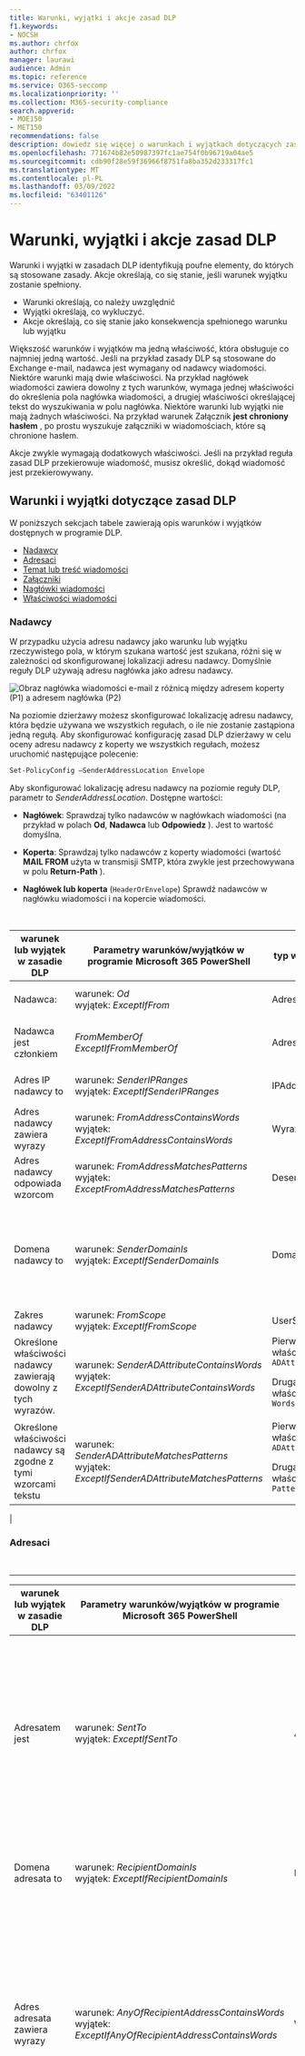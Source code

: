 ```yaml
---
title: Warunki, wyjątki i akcje zasad DLP
f1.keywords:
- NOCSH
ms.author: chrfox
author: chrfox
manager: laurawi
audience: Admin
ms.topic: reference
ms.service: O365-seccomp
ms.localizationpriority: ''
ms.collection: M365-security-compliance
search.appverid:
- MOE150
- MET150
recommendations: false
description: dowiedz się więcej o warunkach i wyjątkach dotyczących zasad dlp
ms.openlocfilehash: 771674b82e50987397fc1ae754f0b96719a04ae5
ms.sourcegitcommit: cdb90f28e59f36966f8751fa8ba352d233317fc1
ms.translationtype: MT
ms.contentlocale: pl-PL
ms.lasthandoff: 03/09/2022
ms.locfileid: "63401126"
---
```

# <a name="dlp-policy-conditions-exceptions-and-actions"></a>Warunki, wyjątki i akcje zasad DLP

Warunki i wyjątki w zasadach DLP identyfikują poufne elementy, do których są stosowane zasady. Akcje określają, co się stanie, jeśli warunek wyjątku zostanie spełniony.

- Warunki określają, co należy uwzględnić
- Wyjątki określają, co wykluczyć.
- Akcje określają, co się stanie jako konsekwencja spełnionego warunku lub wyjątku

Większość warunków i wyjątków ma jedną właściwość, która obsługuje co najmniej jedną wartość. Jeśli na przykład zasady DLP są stosowane do Exchange e-mail, nadawca jest wymagany od  nadawcy wiadomości. Niektóre warunki mają dwie właściwości. Na przykład nagłówek wiadomości  zawiera dowolny z tych warunków, wymaga jednej właściwości do określenia pola nagłówka wiadomości, a drugiej właściwości określającej tekst do wyszukiwania w polu nagłówka. Niektóre warunki lub wyjątki nie mają żadnych właściwości. Na przykład warunek Załącznik **jest chroniony hasłem** , po prostu wyszukuje załączniki w wiadomościach, które są chronione hasłem.

Akcje zwykle wymagają dodatkowych właściwości. Jeśli na przykład reguła zasad DLP przekierowuje wiadomość, musisz określić, dokąd wiadomość jest przekierowywany.
<!-- Some actions have multiple properties that are available or required. For example, when the rule adds a header field to the message header, you need to specify both the name and value of the header. When the rule adds a disclaimer to messages, you need to specify the disclaimer text, but you can also specify where to insert the text, or what to do if the disclaimer can't be added to the message. Typically, you can configure multiple actions in a rule, but some actions are exclusive. For example, one rule can't reject and redirect the same message.-->

## <a name="conditions-and-exceptions-for-dlp-policies"></a>Warunki i wyjątki dotyczące zasad DLP

W poniższych sekcjach tabele zawierają opis warunków i wyjątków dostępnych w programie DLP.

- [Nadawcy](#senders)
- [Adresaci](#recipients)
- [Temat lub treść wiadomości](#message-subject-or-body)
- [Załączniki](#attachments)
- [Nagłówki wiadomości](#message-headers)
- [Właściwości wiadomości](#message-properties)

### <a name="senders"></a>Nadawcy

W przypadku użycia adresu nadawcy jako warunku lub wyjątku rzeczywistego pola, w którym szukana wartość jest szukana, różni się w zależności od skonfigurowanej lokalizacji adresu nadawcy. Domyślnie reguły DLP używają adresu nagłówka jako adresu nadawcy.

![Obraz nagłówka wiadomości e-mail z różnicą między adresem koperty (P1) a adresem nagłówka (P2)](../media/dlp-conditions-exceptions-meetinginvite-callouts.png)

Na poziomie dzierżawy możesz skonfigurować lokalizację adresu nadawcy, która będzie używana we wszystkich regułach, o ile nie zostanie zastąpiona jedną regułą. Aby skonfigurować konfigurację zasad DLP dzierżawy w celu oceny adresu nadawcy z koperty we wszystkich regułach, możesz uruchomić następujące polecenie:

```PowerShell
Set-PolicyConfig –SenderAddressLocation Envelope
```

Aby skonfigurować lokalizację adresu nadawcy na poziomie reguły DLP, parametr to _SenderAddressLocation_. Dostępne wartości:

- **Nagłówek**: Sprawdzaj tylko nadawców w nagłówkach wiadomości (na przykład w polach **Od**, **Nadawca** lub **Odpowiedz** ). Jest to wartość domyślna.

- **Koperta**: Sprawdzaj tylko nadawców z koperty wiadomości (wartość **MAIL FROM** użyta w transmisji SMTP, która zwykle jest przechowywana w polu **Return-Path** ).

- **Nagłówek lub koperta** (`HeaderOrEnvelope`) Sprawdź nadawców w nagłówku wiadomości i na kopercie wiadomości.
<br>

|warunek lub wyjątek w zasadie DLP|Parametry warunków/wyjątków w programie Microsoft 365 PowerShell|typ właściwości|opis|
|---|---|---|---|
|Nadawca:|warunek: *Od* <br/> wyjątek: *ExceptIfFrom*|Adresy|Wiadomości wysyłane przez określone skrzynki pocztowe, użytkowników poczty, kontakty Microsoft 365 grupy w organizacji.|
|Nadawca jest członkiem |_FromMemberOf_ <br/> _ExceptIfFromMemberOf_|Adresy|Wiadomości wysyłane przez członka określonej grupy dystrybucyjnej, grupy zabezpieczeń z obsługą poczty lub Microsoft 365 dystrybucyjnej.|
|Adres IP nadawcy to|warunek: *SenderIPRanges*<br/> wyjątek: *ExceptIfSenderIPRanges*|IPAddressRanges|Wiadomości, w których adres IP nadawcy odpowiada określoneowi adresowi IP lub mieści się w określonym zakresie adresów IP.|
|Adres nadawcy zawiera wyrazy|warunek: *FromAddressContainsWords* <br/> wyjątek: *ExceptIfFromAddressContainsWords*|Wyrazy|Wiadomości zawierające określone wyrazy w adresie e-mail nadawcy.|
|Adres nadawcy odpowiada wzorcom|warunek: *FromAddressMatchesPatterns* <br/> wyjątek: *ExceptFromAddressMatchesPatterns*|Desenie|Wiadomości, w których adres e-mail nadawcy zawiera wzorce tekstu zgodne z określonymi wyrażeniami regularnymi.|
|Domena nadawcy to|warunek: *SenderDomainIs* <br/> wyjątek: *ExceptIfSenderDomainIs*|DomainName|Wiadomości, w których domena adresu e-mail nadawcy odpowiada określonej wartości. Jeśli chcesz znaleźć domeny nadawcy zawierające określoną  domenę (na przykład dowolną poddomenę domeny), użyj warunku Adres nadawcy **jest** dopasowywany(*FromAddressMatchesPatterns*) i określ domenę, stosując składnię: '\.domaincom\.$'.|
|Zakres nadawcy|warunek: *FromScope* <br/> wyjątek: *ExceptIfFromScope*|UserScopeFrom|Wiadomości wysyłane przez wewnętrznych lub zewnętrznych nadawców.|
|Określone właściwości nadawcy zawierają dowolny z tych wyrazów.|warunek: *SenderADAttributeContainsWords* <br/> wyjątek: *ExceptIfSenderADAttributeContainsWords*|Pierwsza właściwość: `ADAttribute` <p> Druga właściwość: `Words`|Wiadomości, w których określony atrybut usługi Active Directory nadawcy zawiera dowolny z określonych wyrazów.|
|Określone właściwości nadawcy są zgodne z tymi wzorcami tekstu|warunek: *SenderADAttributeMatchesPatterns* <br/> wyjątek: *ExceptIfSenderADAttributeMatchesPatterns*|Pierwsza właściwość: `ADAttribute` <p> Druga właściwość: `Patterns`|Wiadomości, w których określony atrybut usługi Active Directory nadawcy zawiera wzorce tekstu zgodne z określonymi wyrażeniami regularnymi.|
|

### <a name="recipients"></a>Adresaci

<br>

****

|warunek lub wyjątek w zasadie DLP|Parametry warunków/wyjątków w programie Microsoft 365 PowerShell|typ właściwości|opis|
|---|---|---|---|
|Adresatem jest|warunek: *SentTo* <br/> wyjątek: *ExceptIfSentTo*|Adresy|Wiadomości, w których jednym z adresatów jest określona skrzynka pocztowa, użytkownik poczty lub kontakt pocztowy w organizacji. Adresaci mogą znaleźć się w polach **Do**, **DW** lub **UDW** wiadomości.|
|Domena adresata to|warunek: *RecipientDomainIs* <br/> wyjątek: *ExceptIfRecipientDomainIs*|DomainName|Wiadomości, w których domena adresu e-mail adresata jest dosyć określona.|
|Adres adresata zawiera wyrazy|warunek: *AnyOfRecipientAddressContainsWords* <br/> wyjątek: *ExceptIfAnyOfRecipientAddressContainsWords*|Wyrazy|Wiadomości zawierające określone wyrazy w adresie e-mail adresata. <br/>**Uwaga**: ten warunek nie dotyczy wiadomości wysyłanych do adresów proxy adresatów. Ta trafia tylko na wiadomości wysyłane na podstawowy adres e-mail adresata.|
|Adres adresata pasuje do wzorców|warunek: *AnyOfRecipientAddressMatchesPatterns* <br/> wyjątek: *ExceptIfAnyOfRecipientAddressMatchesPatterns*|Desenie|Wiadomości, w których adres e-mail adresata zawiera wzorce tekstu zgodne z określonymi wyrażeniami regularnymi. <br/> **Uwaga**: ten warunek nie dotyczy wiadomości wysyłanych do adresów proxy adresatów. Ta trafia tylko na wiadomości wysyłane na podstawowy adres e-mail adresata.|
|Wysłane do członka|warunek: *SentToMemberOf* <br/> wyjątek: *ExceptIfSentToMemberOf*|Adresy|Wiadomości zawierające adresatów, którzy są członkami określonej grupy dystrybucyjnej, grupy zabezpieczeń z obsługą poczty lub Microsoft 365 dystrybucyjnej. Grupa może się znaleźć w polach **Do**, **DW** lub **UDW** wiadomości.|
|Określone właściwości adresata zawierają dowolny z tych wyrazów. |_RecipientADAttributeContainsWords_ <br/> _ExceptIfRecipientADAttributeContainsWords_|Pierwsza właściwość: `ADAttribute` <p> Druga właściwość: `Words`|Wiadomości, w których określony atrybut usługi Active Directory adresata zawiera dowolny z określonych wyrazów. <p> Zwróć uwagę, **że atrybut Country** wymaga dwulitowej wartości kodu kraju (na przykład DE dla Niemiec).|
|Określone właściwości adresata są zgodne z tymi wzorcami tekstu |_RecipientADAttributeMatchesPatterns_ <br/> _ExceptIfRecipientADAttributeMatchesPatterns_|Pierwsza właściwość: `ADAttribute` <p> Druga właściwość: `Patterns`|Wiadomości zawierające określony atrybut usługi Active Directory adresata zawierają wzorce tekstu zgodne z określonymi wyrażeniami regularnymi.|
|

### <a name="message-subject-or-body"></a>Temat lub treść wiadomości

<br>

****

|warunek lub wyjątek w zasadie DLP|Parametry warunków/wyjątków w programie Microsoft 365 PowerShell|typ właściwości|opis|
|---|---|---|---|
|Temat zawiera wyrazy lub frazy|warunek: *SubjectContainsWords* <br/> wyjątek: *ExceptIf SubjectContainsWords*|Wyrazy|Wiadomości z określonymi wyrazami w polu Temat.|
|Temat odpowiada wzorcom|warunek: *SubjectMatchesPatterns* <br/> wyjątek: *ExceptIf SubjectMatchesPatterns*|Desenie|Wiadomości, w których pole Temat zawiera wzorce tekstu zgodne z określonymi wyrażeniami regularnymi.|
|Zawartość zawiera|warunek: *ContentContainsSensitiveInformation* <br/> exception *ExceptIfContentContainsSensitiveInformation*|SensitiveInformationTypes|Wiadomości lub dokumenty zawierające informacje poufne, zdefiniowane przez zasady ochrony przed utratą danych (DLP).|
|Wzorzec dopasowania Temat lub Treść|warunek: *SubjectOrBodyMatchesPatterns* <br/> wyjątek: *ExceptIfSubjectOrBodyMatchesPatterns*|Desenie|Wiadomości, w których pole tematu lub treść wiadomości zawierają wzorce tekstu zgodne z określonymi wyrażeniami regularnymi.|
|Temat lub Treść zawiera wyrazy|warunek: *SubjectOrBodyContainsWords* <br/> wyjątek: *ExceptIfSubjectOrBodyContainsWords*|Wyrazy|Wiadomości z określonymi wyrazami w polu tematu lub w treści wiadomości|
|

### <a name="attachments"></a>Załączniki

<br>

****

|warunek lub wyjątek w zasadie DLP|Parametry warunków/wyjątków w programie Microsoft 365 PowerShell|typ właściwości|opis|
|---|---|---|---|
|Załącznik jest chroniony hasłem|warunek: *DocumentIsPasswordProtected* <br/> wyjątek: *ExceptIfDocumentIsPasswordProtected*|brak|Wiadomości, w których załącznik jest chroniony hasłem (i dlatego nie można ich zeskanować). Wykrywanie haseł działa tylko w Office, plikach .zip plikach i plikach 0,7z.|
|Rozszerzenie pliku załącznika to|warunek: *ContentExtensionMatchesWords* <br/> wyjątek: *ExceptIfContentExtensionMatchesWords*|Wyrazy|Wiadomości, w których rozszerzenie pliku załącznika jest takie, jak dowolne z określonych wyrazów.|
|Nie można było zeskanować zawartości dowolnego załącznika wiadomości e-mail|warunek: *DocumentIsUnsupported* <br/>wyjątek: *ExceptIf DocumentIsUnsupported*|n/a|Wiadomości, w których załącznik nie został natywnie rozpoznany przez Exchange Online.|
|Zawartość każdego załącznika wiadomości e-mail nie ukończono skanowania|warunek: *ProcessingLimitExceeded* <br/> wyjątek: *ExceptIfProcessingLimitExceeded*|n/a|Wiadomości, w przypadku których aparat reguł nie mógł ukończyć skanowania załączników. Możesz użyć tego warunku do utworzenia reguł, które współpracują ze sobą w celu identyfikowania i przetwarzania wiadomości, w przypadku których nie można w pełni zeskanować zawartości.|
|Nazwa dokumentu zawiera wyrazy|warunek: *DocumentNameMatchesWords* <br/> wyjątek: *ExceptIfDocumentNameMatchesWords*|Wyrazy|Wiadomości, w których nazwa pliku załącznika odpowiada dowolnej z określonych wyrazów.|
|Nazwa dokumentu pasuje do wzorców|warunek: *DocumentNameMatchesPatterns* <br/> wyjątek: *ExceptIfDocumentNameMatchesPatterns*|Desenie|Wiadomości, w których nazwa pliku załącznika zawiera wzorce tekstu zgodne z określonymi wyrażeniami regularnymi.|
|Właściwość dokumentu to|warunek: *ContentPropertyContainsWords* <br/> wyjątek: *ExceptIfContentPropertyContainsWords*|Wyrazy|Wiadomości lub dokumenty, w których rozszerzenie pliku załącznika jest takie, jak dowolne z określonych wyrazów.|
|Rozmiar dokumentu jest równy lub większy niż|warunek: *DocumentSizeOver* <br/> wyjątek: *ExceptIfDocumentSizeOver*|Rozmiar|Wiadomości, w których załącznik jest większy lub równy określonej wartości.|
|Zawartość każdego załącznika zawiera dowolny z tych wyrazów.|warunek: *DocumentContainsWords* <br/> wyjątek: *ExceptIfDocumentContainsWords*|`Words`|Wiadomości, w których załącznik zawiera określone wyrazy.|
|Każda zawartość załączników pasuje do tych wzorców tekstu|warunek: *DokumentMatchesPatterns* <br/> wyjątek: *ExceptIfDocumentMatchesPatterns*|`Patterns`|Wiadomości zawierające załączniki zawierające wzorce tekstu zgodne z określonymi wyrażeniami regularnymi.|
|

### <a name="message-headers"></a>Nagłówki wiadomości

<br>

****

|warunek lub wyjątek w zasadie DLP|Parametry warunków/wyjątków w programie Microsoft 365 PowerShell|typ właściwości|opis|
|---|---|---|---|
|Nagłówek zawiera wyrazy lub frazy|warunek: *HeaderContainsWords* <br/> wyjątek: *ExceptIfHeaderContainsWords*|Tabela skrótów|Wiadomości zawierające określone pole nagłówka i wartość tego pola nagłówka zawierają określone wyrazy.|
|Nagłówek odpowiada wzorcom|warunek: *HeaderMatchesPatterns* <br/> wyjątek: *ExceptIfHeaderMatchesPatterns*|Tabela skrótów|Wiadomości zawierające określone pole nagłówka i wartość tego pola nagłówka zawierają określone wyrażenia regularne.|

### <a name="message-properties"></a>Właściwości wiadomości

<br>

****

|warunek lub wyjątek w zasadie DLP|Parametry warunków/wyjątków w programie Microsoft 365 PowerShell|typ właściwości|opis|
|---|---|---|---|
|Ważność|warunek: *WithImportance* <br/> wyjątek: *ExceptIfWithImportance*|Ważność|Wiadomości oznaczone określonym poziomem ważności.|
|Zestaw znaków zawartości zawiera wyrazy|warunek: *ContentCharacterSetContainsWords* <br/> *ExceptIfContentCharacterSetContainsWords*|Zestawy znaków|Wiadomości, które mają dowolną z nazw określonego zestawu znaków.|
|Zastępuje nadawcę|warunek: *HasSenderOverride* <br/> wyjątek: *ExceptIfHasSenderOverride*|n/a|Wiadomości, w przypadku których nadawca postanowił zastąpić zasady ochrony przed utratą danych (DLP). Aby uzyskać więcej informacji o zasadach ochrony przed utratą danych, zobacz [Informacje na temat ochrony przed utratą danych](./dlp-learn-about-dlp.md).|
|Dopasowania typu wiadomości|warunek: *MessageTypeMatches* <br/> wyjątek: *ExceptIfMessageTypeMatches*|MessageType (Typ komunikatu)|Wiadomości określonego typu.|
|Rozmiar wiadomości jest większy lub równy|warunek: *MessageSizeOver* <br/> wyjątek: *ExceptIfMessageSizeOver*|`Size`|Wiadomości, w których całkowity rozmiar (wiadomość plus załączniki) jest większy lub równy określonej wartości. **Uwaga**: Limity rozmiaru wiadomości w skrzynkach pocztowych są sprawdzane przed regułami przepływu poczty. Wiadomość, która jest za duża w przypadku skrzynki pocztowej, zostanie odrzucona, zanim reguła z tym warunkiem będzie mogła działać na tej wiadomości.|
|

## <a name="actions-for-dlp-policies"></a>Akcje dotyczące zasad DLP

W poniższej tabeli opisano akcje dostępne w ramach zasad DLP.

<br>

****

|akcja w programie DLP|Parametry akcji w programie Microsoft 365 PowerShell|typ właściwości|opis|
|---|---|---|---|
|Ustawianie nagłówka|SetHeader (UstawGłówny)|Pierwsza właściwość: *Nazwa nagłówka* </br> Druga właściwość: *Wartość nagłówka*|Parametr SetHeader określa akcję reguły DLP, która dodaje lub modyfikuje pole nagłówka i wartość w nagłówku wiadomości. Ten parametr ma składnię "Nazwa Nagłówka:Wartość_nagłówka". Można określić wiele par nazwy nagłówka i wartości rozdzielonych przecinkami.|
|Usuwanie nagłówka|RemoveHeader|Pierwsza właściwość: *MessageHeaderField*</br> Druga właściwość: *String*|Parametr RemoveHeader określa akcję reguły DLP, która usuwa pole nagłówka z nagłówka wiadomości. Ten parametr ma składnię "Nazwa Nagłówka" lub "Nazwa_nagłówka:Wartość_nagłówka". Można określić wiele nazw nagłówków lub nazw nagłówków i par wartości rozdzielonych przecinkami.|
|Przekierowywanie wiadomości do konkretnych użytkowników|*RedirectMessageTo*|Adresy|Przekierowuje wiadomość do określonych adresatów. Wiadomość nie jest dostarczana do oryginalnych adresatów i do nadawcy ani do oryginalnych adresatów nie jest wysyłane żadne powiadomienie.|
|Przesyłanie wiadomości dalej do zatwierdzenia do menedżera nadawcy|Umiarkowane|Pierwsza właściwość: *ModerateMessageByManager*</br> Druga właściwość: *Wartość logiczna*|Parametr Moderate określa akcję reguły DLP, która wysyła wiadomość e-mail do moderatora. Ten parametr ma składnię: @{ModerateMessageByManager = <$true \|$false>;|
|Przesyłanie wiadomości do zatwierdzenia określonym zatwierdzającym|Umiarkowane|Pierwsza właściwość: *ModerateMessageByUser*</br>Druga właściwość: *Adresy*|Parametr Moderate określa akcję reguły DLP, która wysyła wiadomość e-mail do moderatora. Ten parametr ma składnię: @{ ModerateMessageByUser = @("emailaddress1","emailaddress2",..."emailaddressN")}|
|Dodawanie adresata|AddRecipients|Pierwsza właściwość: *Pole*</br>Druga właściwość: *Adresy*|Dodaje co najmniej jednego adresata do pola Do/DW/UDW wiadomości. Ten parametr ma składnię: @{<AddToRecipients \|CopyTo \|BlindCopyTo> = "adres_e-mail"}|
|Dodawanie menedżera nadawcy jako adresata|AddRecipients|Pierwsza właściwość: *AddedManagerAction*</br>Druga właściwość: *Pole*|Dodaje menedżera nadawcy do wiadomości jako określony typ adresata (Do, DW, UDW) lub przekierowuje wiadomość do menedżera nadawcy bez powiadomienia nadawcy lub adresata. Ta akcja działa tylko wtedy, gdy atrybut Menedżera nadawcy jest zdefiniowany w usłudze Active Directory. Ten parametr ma składnię: @{AddManagerAsRecipientType = "<To \|DW \|UDW>"}|
Przedimek tematu|PrependSubject|Ciąg|Dodaje określony tekst na początku pola Temat wiadomości. Rozważ użycie spacji lub dwukropka (:) jako ostatni znak określonego tekstu, aby odróżnić go od pierwotnego tekstu tematu.</br>Aby zapobiec dodaniu tego samego ciągu do wiadomości, które już zawierają tekst w temacie (na przykład odpowiedzi), dodaj od reguły wyjątek "Temat zawiera wyrazy" (ExceptIfSubjectContainsWords).|
|Stosowanie zastrzeżenia w formacie HTML|ApplyHtmlDisclaimer|Pierwsza właściwość: *Tekst*</br>Druga właściwość: *Lokalizacja*</br>Trzecia właściwość: *Akcja rezerwowa*|Stosuje określone zastrzeżenie języka HTML do wymaganej lokalizacji wiadomości.</br>Ten parametr ma składnię: @{ Text = " " ; Location = <Dołącz \|>; FallbackAction = <Wrap \|Ignore \|Reject> }|
|Usuwanie Szyfrowanie wiadomości usługi Office 365 i ochrony praw|RemoveRMSTemplate|n/a|Usuwa Office 365 szyfrowania zastosowanego do wiadomości e-mail|
|Dostarczanie wiadomości do hostowanej kwarantanny |_Kwarantanna_|n/a| Ta akcja jest obecnie dostępna w **publicznej wersji zapoznawczej**. W tej fazie w wiadomościach e-mail poddanych kwarantannie przez zasady DLP będzie pokazywany typ zasad ExchangeTransportRule.</br> Wiadomość jest dostarczana do kwarantanny w u usługi EOP. Aby uzyskać więcej informacji, zobacz [Poddaj wiadomościom w kwarantannie usługi EOP](/microsoft-365/security/office-365-security/quarantine-email-messages).|
|

<!--|Modify Subject|ModifySubject|PswsHashTable | Remove text from the subject line that matches a specific pattern and replace it with different text. See the example below. You can: </br>- **Replace** all matches in the subject with the replacement text </br>- **Append** to remove all matches in the subject and inserts the replacement text at the end of the subject. </br>- **Prepend** to remove all matches and inserts the replacement text at the beginning of the subject. See ModifySubject parameter in, /powershell/module/exchange/new-dlpcompliancerule|-->

